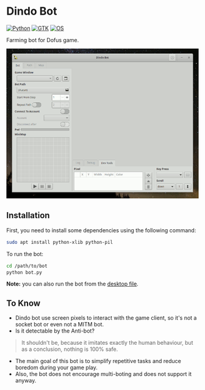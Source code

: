 # Dindo Bot

[![Python](https://img.shields.io/badge/python%20%3E%3D-2.7-blue.svg)](#)
[![GTK](https://img.shields.io/badge/gtk-3.0-brightgreen.svg)](#)
[![OS](https://img.shields.io/badge/os-Linux-orange.svg)](#)

Farming bot for Dofus game.

![screenshot](screenshot.gif)

## Installation

First, you need to install some dependencies using the following command:
```bash
sudo apt install python-xlib python-pil
```

To run the bot:
```bash
cd /path/to/bot
python bot.py
```

**Note:** you can also run the bot from the [desktop file](dindo-bot.desktop).

## To Know

- Dindo bot use screen pixels to interact with the game client, so it's not a socket bot or even not a MITM bot.
- Is it detectable by the Anti-bot?
> It shouldn't be, because it imitates exactly the human behaviour, but as a conclusion, nothing is 100% safe.
- The main goal of this bot is to simplify repetitive tasks and reduce boredom during your game play.
- Also, the bot does not encourage multi-boting and does not support it anyway.
